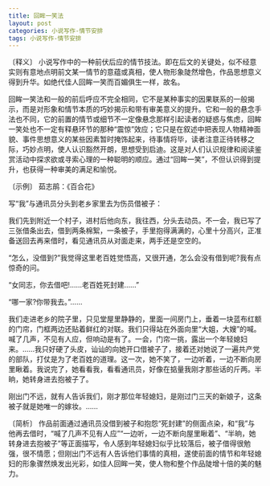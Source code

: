 ```yaml
---
title: 回眸一笑法
layout: post
categories: 小说写作-情节安排
tags: 小说写作-情节安排
---
```


〔释义〕 小说写作中的一种前伏后应的情节技法。即在后文的关键处，似不经意实则有意地点明前文某一情节的意蕴或真相，使人物形象陡然增色，作品思想意义得到升华。如绝代佳人回眸一笑而百媚俱生一样，故名。

回眸一笑法和一般的前后呼应不完全相同，它不是某种事实的因果联系的一般揭示，而是对形象和情节本质的巧妙揭示和带有审美意义的提升。它和一般的悬念手法也不同，它的前置的情节或细节不一定像悬念那样引起读者的疑惑与焦虑，回眸一笑处也不一定有释悬环节的那种“震惊”效应；它只是在叙述中把表现人物精神面貌、事件思想意义的某些因素暂时掩饰起来，待事情将毕，读者注意正待转移之际，巧妙点明，使人认识豁然开朗，思想受到启迪。这是对人们认识规律和阅读鉴赏活动中探求欲或寻索心理的一种聪明的顺应。通过“回眸一笑”，不但认识得到提升，也获得一种审美的满足和愉悦。

〔示例〕 茹志鹃：《百合花》

写“我”与通讯员分头到老乡家里去为伤员借被子：

我们先到附近一个村子，进村后他向东，我往西，分头去动员。不一会，我已写了三张借条出去，借到两条棉絮，一条被子，手里抱得满满的，心里十分高兴，正准备送回去再来借时，看见通讯员从对面走来，两手还是空空的。

“怎么，没借到?”我觉得这里老百姓觉悟高，又很开通，怎么会没有借到呢?我有点惊奇的问。

“女同志，你去借吧!……老百姓死封建……”

“哪一家?你带我去。”……

我们走进老乡的院子里，只见堂屋里静静的，里面一间房门上，垂着一块蓝布红额的门帘，门框两边还贴着鲜红的对联。我们只得站在外面向里“大姐，大嫂”的喊。喊了几声，不见有人应，但响动是有了。一会，门帘一挑，露出一个年轻媳妇来。……我只好硬了头皮，讪讪的向她开口借被子了，接着还对她说了一遍共产党的部队，打仗是为了老百姓的道理。这一次，她不笑了，一边听着，一边不断向房里瞅着。我说完了，她看看我，看看通讯员，好像在掂量我刚才那些话的斤两。半晌，她转身进去抱被子了。

刚出门不远，就有人告诉我们，刚才那位年轻媳妇，是刚过门三天的新娘子，这条被子就是她唯一的嫁妆。……

〔简析〕 作品前面通过通讯员没借到被子和抱怨“死封建”的侧面点染，和“我”与他再去借时，“喊了几声不见有人应”“一边听，一边不断向屋里瞅着”、“半晌，她转身进去抱被子”等正面描写，令人感到年轻媳妇似乎比较落后，被子借得很勉强，很不情愿；但刚出门不远有人告诉他们事情的真相，遂使前面的情节和年轻媳妇的形象骤然焕发出光彩，如佳人回眸一笑，使人物和整个作品陡增十倍的美的魅力。 